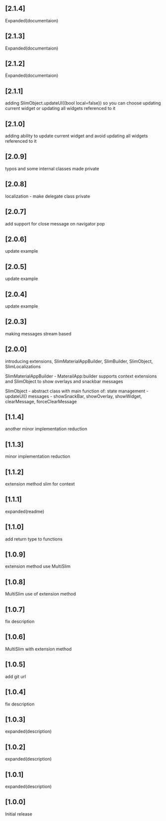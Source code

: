 ## [2.1.4]

Expanded(documentaion)

## [2.1.3]

Expanded(documentaion)

## [2.1.2]

Expanded(documentaion)

## [2.1.1]

adding SlimObject.updateUI({bool local=false}) so you can choose updating current widget or updating all widgets referenced to it

## [2.1.0]

adding ability to update current widget and avoid updating all widgets referenced to it

## [2.0.9]

typos and some internal classes made private

## [2.0.8]

localization - make delegate class private

## [2.0.7]

add support for close message on navigator pop

## [2.0.6]

update example

## [2.0.5]

update example

## [2.0.4]

update example

## [2.0.3]

making messages stream based

## [2.0.0]

introducing extensions, SlimMaterialAppBuilder, SlimBuilder, SlimObject, SlimLocalizations

SlimMaterialAppBuilder - MaterailApp:builder
supports context extensions and SlimObject to show overlays and snackbar messages

SlimObject - abstract class with main function of:
state management - updateUI()
messages - showSnackBar, showOverlay, showWidget, clearMessage, forceClearMessage

## [1.1.4]

another minor implementation reduction

## [1.1.3]

minor implementation reduction

## [1.1.2]

extension method slim for context

## [1.1.1]

expanded(readme)

## [1.1.0]

add return type to functions

## [1.0.9]

extension method use MultiSlim

## [1.0.8]

MultiSlim use of extension method

## [1.0.7]

fix description

## [1.0.6]

MultiSlim with extension method

## [1.0.5]

add git url

## [1.0.4]

fix description

## [1.0.3]

expanded(description)

## [1.0.2]

expanded(description)

## [1.0.1]

expanded(description)

## [1.0.0]

Initial release
